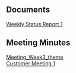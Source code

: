 ## Documents
[Weekly Status Report 1](./documents/WeeklyStatusReport1.html)<br>

## Meeting Minutes
[Meeting_Week3_theme](./Meetings/week3_theme.md)<br>
[Customer Meeting 1](./Meetings/CustomerMeeting1.html)<br>
